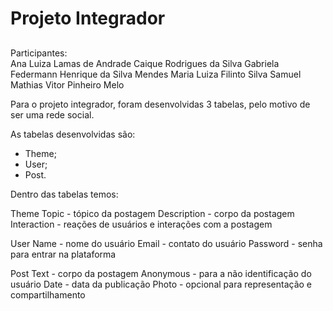 # Projeto Integrador
##
Participantes:  
Ana Luiza Lamas de Andrade
Caique Rodrigues da Silva
Gabriela Federmann
Henrique da Silva Mendes
Maria Luiza Filinto Silva
Samuel Mathias 
Vitor Pinheiro Melo

Para o projeto integrador, foram desenvolvidas 3 tabelas,  pelo motivo de ser uma rede social.

As tabelas desenvolvidas são:
- Theme;
- User;
- Post.

Dentro das tabelas temos:

Theme 
Topic - tópico da postagem
Description - corpo da postagem
Interaction - reações de usuários e interações com a postagem

User
Name - nome do usuário
Email - contato do usuário
Password - senha para entrar na plataforma

Post
Text  - corpo da postagem
Anonymous - para a não identificação do usuário
Date - data da publicação
Photo - opcional para representação e compartilhamento

